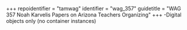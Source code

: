 +++
repoidentifier = "tamwag"
identifier = "wag_357"
guidetitle = "WAG 357 Noah Karvelis Papers on Arizona Teachers Organizing"
+++
-Digital objects only (no container instances)